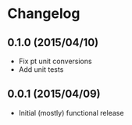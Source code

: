 Changelog
=========

0.1.0 (2015/04/10)
------------------

 - Fix pt unit conversions
 - Add unit tests

0.0.1 (2015/04/09)
------------------

 - Initial (mostly) functional release
